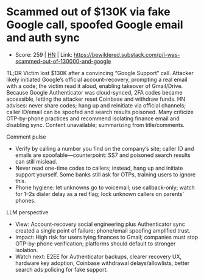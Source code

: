 # Scammed out of $130K via fake Google call, spoofed Google email and auth sync

- Score: 259 | [HN](https://news.ycombinator.com/item?id=45264726) | Link: https://bewildered.substack.com/p/i-was-scammed-out-of-130000-and-google

TL;DR
Victim lost $130K after a convincing “Google Support” call. Attacker likely initiated Google’s official account-recovery, prompting a real email with a code; the victim read it aloud, enabling takeover of Gmail/Drive. Because Google Authenticator was cloud-synced, 2FA codes became accessible, letting the attacker reset Coinbase and withdraw funds. HN advises: never share codes; hang up and reinitiate via official channels; caller ID/email can be spoofed and search results poisoned. Many criticize OTP-by-phone practices and recommend isolating finance email and disabling sync.
Content unavailable; summarizing from title/comments.

Comment pulse
- Verify by calling a number you find on the company’s site; caller ID and emails are spoofable—counterpoint: SS7 and poisoned search results can still mislead.
- Never read one-time codes to callers; instead, hang up and initiate support yourself. Some banks still ask for OTPs, training users to ignore this.
- Phone hygiene: let unknowns go to voicemail; use callback-only; watch for 1–2s dialer delay as a red flag; lock unknown callers on parents’ phones.

LLM perspective
- View: Account-recovery social engineering plus Authenticator sync created a single point of failure; phone/email spoofing amplified trust.
- Impact: High risk for users tying finances to Gmail; companies must stop OTP-by-phone verification; platforms should default to stronger isolation.
- Watch next: E2EE for Authenticator backups, clearer recovery UX, hardware key adoption, Coinbase withdrawal delays/allowlists, better search ads policing for fake support.
